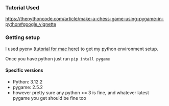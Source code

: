 ### Tutorial Used
https://thepythoncode.com/article/make-a-chess-game-using-pygame-in-python#google_vignette

### Getting setup
I used pyenv ([tutorial for mac here](https://medium.com/marvelous-mlops/the-rightway-to-install-python-on-a-mac-f3146d9d9a32))
to get my python environment setup.

Once you have python just run
`pip intall pygame`

#### Specific versions
- Python: 3.12.2
- pygame: 2.5.2
- however pretty sure any python >= 3 is fine, and whatever latest pygame you get should be fine too